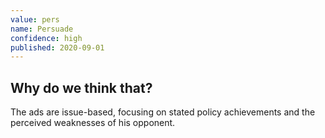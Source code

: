 ```yaml
---
value: pers
name: Persuade
confidence: high
published: 2020-09-01
---
```


## Why do we think that?

The ads are issue-based, focusing on stated policy achievements and the perceived weaknesses of his opponent.

